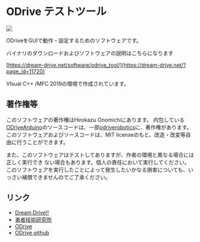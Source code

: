 ﻿# ODrive テストツール

![](https://dream-drive.net/wp-content/uploads/2021/02/image-660x444.png)

ODriveをGUIで動作・設定するためのソフトウェアです。

バイナリのダウンロードおよびソフトウェアの説明はこちらになります

[https://dream-drive.net/software/odrive_tool/](https://dream-drive.net/?page_id=11720)

VIsual C++ /MFC 2019の環境で作成されています。

## 著作権等

このソフトウェアの著作権はHirokazu Onomichiにあります。
内包している[ODriveArduino](https://github.com/odriverobotics/ODrive/tree/devel/Arduino/ODriveArduino)のソースコードは、一部[odriverobotics](https://github.com/odriverobotics/)に、著作権があります。このソフトウェアおよびソースコードは、MIT licenseのもと、改造・改変等自由に行うことができます。

また、このソフトウェアはテストしてありますが、作者の環境と異なる場合には正しく実行でき ない場合もあります。個人の責任において実行してください。このソフトウェアを実行したことによって発生したいかなる損害についても、いっさい補償できませんのでご了承ください。

## リンク

- [Dream Drive!!](https://y-giken.xrea.jp/)
- [勇者技術研究所](https://y-giken.xrea.jp/)
- [ODrive](https://odriverobotics.com/)
- [ODrive github](https://github.com/odriverobotics/ODrive/)

